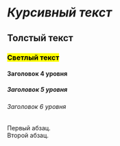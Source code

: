 <!DOCTYPE html>
<html lang="ru">
<head>
    <meta charset="UTF-8">
    <meta name="viewport" content="width=device-width, initial-scale=1.0">
<title>Мой сайт</title>
</head>
<body>
    <h1><p><i>Курсивный текст</i></p></h1>
    <h2><p><b>Толстый текст</b></p></h2>
    <h3><p><mark>Светлый текст</mark></p></h3>
    <h4>Заголовок 4 уровня</h4>
    <h5>Заголовок 5 уровня</h5>
    <h6>Заголовок 6 уровня</h6>
    <p>Первый абзац.<br>Второй абзац.</p>
  </body>
</html>
